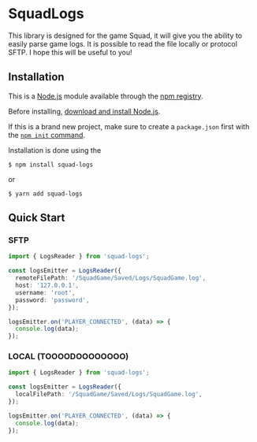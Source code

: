# SquadLogs

This library is designed for the game Squad, it will give you the ability to easily parse game logs. It is possible to read the file locally or protocol SFTP. I hope this will be useful to you!

## Installation

This is a [Node.js](https://nodejs.org/en/) module available through the
[npm registry](https://www.npmjs.com/).

Before installing, [download and install Node.js](https://nodejs.org/en/download/).

If this is a brand new project, make sure to create a `package.json` first with
the [`npm init` command](https://docs.npmjs.com/creating-a-package-json-file).

Installation is done using the

```console
$ npm install squad-logs
```

or

```console
$ yarn add squad-logs
```

## Quick Start

### SFTP

```typescript
import { LogsReader } from 'squad-logs';

const logsEmitter = LogsReader({
  remoteFilePath: '/SquadGame/Saved/Logs/SquadGame.log',
  host: '127.0.0.1',
  username: 'root',
  password: 'password',
});

logsEmitter.on('PLAYER_CONNECTED', (data) => {
  console.log(data);
});
```

### LOCAL (TOOOODOOOOOOOO)

```typescript
import { LogsReader } from 'squad-logs';

const logsEmitter = LogsReader({
  localFilePath: '/SquadGame/Saved/Logs/SquadGame.log',
});

logsEmitter.on('PLAYER_CONNECTED', (data) => {
  console.log(data);
});
```
